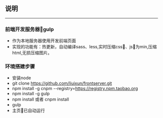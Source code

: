 ## 说明
---
### 前端开发服务器gulp
- 作为本地服务器使用开发前端页面
- 实现的功能有：热更新，自动编译sass、less,实时压缩css、js为min,压缩html,无损压缩图片。
### 环境搭建步骤
- 安装node 
- git clone https://github.com/liuixun/frontserver.git
- npm install -g cnpm --registry=https://registry.npm.taobao.org
- npm install -g gulp
- npm install 或者 cnpm install
- gulp 
- 主页已自动运行

